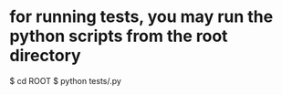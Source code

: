 # for running tests, you may run the python scripts from the root directory

$ cd ROOT
$ python tests/<testscript>.py
